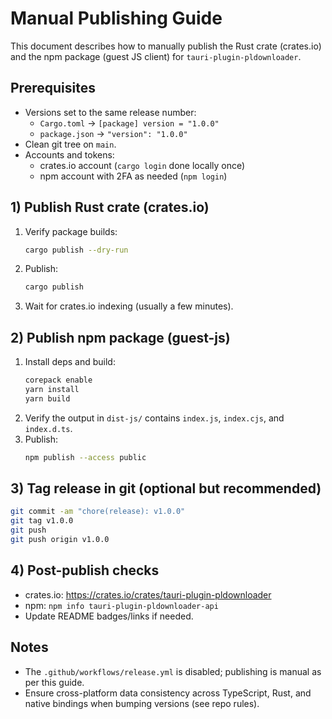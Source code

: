 # Manual Publishing Guide

This document describes how to manually publish the Rust crate (crates.io) and the npm package (guest JS client) for `tauri-plugin-pldownloader`.

## Prerequisites

- Versions set to the same release number:
  - `Cargo.toml` → `[package] version = "1.0.0"`
  - `package.json` → `"version": "1.0.0"`
- Clean git tree on `main`.
- Accounts and tokens:
  - crates.io account (`cargo login` done locally once)
  - npm account with 2FA as needed (`npm login`)

## 1) Publish Rust crate (crates.io)

1. Verify package builds:
   ```bash
   cargo publish --dry-run
   ```
2. Publish:
   ```bash
   cargo publish
   ```
3. Wait for crates.io indexing (usually a few minutes).

## 2) Publish npm package (guest-js)

1. Install deps and build:
   ```bash
   corepack enable
   yarn install
   yarn build
   ```
2. Verify the output in `dist-js/` contains `index.js`, `index.cjs`, and `index.d.ts`.
3. Publish:
   ```bash
   npm publish --access public
   ```

## 3) Tag release in git (optional but recommended)

```bash
git commit -am "chore(release): v1.0.0"
git tag v1.0.0
git push
git push origin v1.0.0
```

## 4) Post-publish checks

- crates.io: https://crates.io/crates/tauri-plugin-pldownloader
- npm: `npm info tauri-plugin-pldownloader-api`
- Update README badges/links if needed.

## Notes

- The `.github/workflows/release.yml` is disabled; publishing is manual as per this guide.
- Ensure cross-platform data consistency across TypeScript, Rust, and native bindings when bumping versions (see repo rules).
